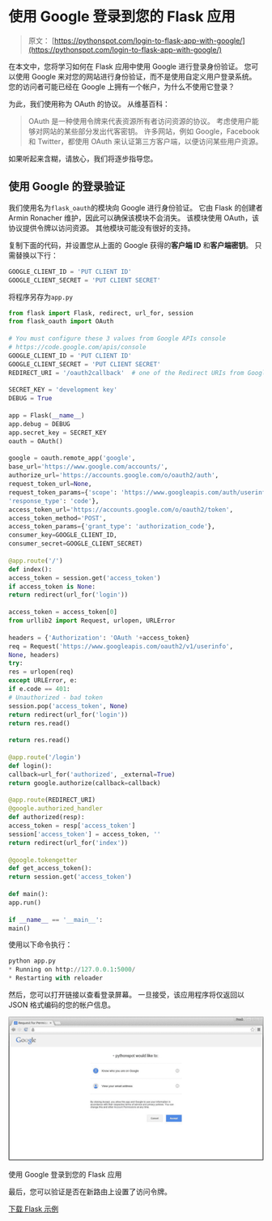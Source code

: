 # 使用 Google 登录到您的 Flask 应用

> 原文： [https://pythonspot.com/login-to-flask-app-with-google/](https://pythonspot.com/login-to-flask-app-with-google/)

在本文中，您将学习如何在 Flask 应用中使用 Google 进行登录身份验证。 您可以使用 Google 来对您的网站进行身份验证，而不是使用自定义用户登录系统。 您的访问者可能已经在 Google 上拥有一个帐户，为什么不使用它登录？

为此，我们使用称为 OAuth 的协议。 从维基百科：

> OAuth 是一种使用令牌来代表资源所有者访问资源的协议。 考虑使用户能够对网站的某些部分发出代客密钥。 许多网站，例如 Google，Facebook 和 Twitter，都使用 OAuth 来认证第三方客户端，以便访问某些用户资源。

如果听起来含糊，请放心，我们将逐步指导您。

## 使用 Google 的登录验证

我们使用名为`flask_oauth`的模块向 Google 进行身份验证。 它由 Flask 的创建者 Armin Ronacher 维护，因此可以确保该模块不会消失。 该模块使用 OAuth，该协议提供令牌以访问资源。 其他模块可能没有很好的支持。

复制下面的代码，并设置您从上面的 Google 获得的**客户端 ID** 和**客户端密钥**。 只需替换以下行：

```py
GOOGLE_CLIENT_ID = 'PUT CLIENT ID'
GOOGLE_CLIENT_SECRET = 'PUT CLIENT SECRET'

```

将程序另存为`app.py`

```py
from flask import Flask, redirect, url_for, session
from flask_oauth import OAuth

# You must configure these 3 values from Google APIs console
# https://code.google.com/apis/console
GOOGLE_CLIENT_ID = 'PUT CLIENT ID'
GOOGLE_CLIENT_SECRET = 'PUT CLIENT SECRET'
REDIRECT_URI = '/oauth2callback'  # one of the Redirect URIs from Google APIs console

SECRET_KEY = 'development key'
DEBUG = True

app = Flask(__name__)
app.debug = DEBUG
app.secret_key = SECRET_KEY
oauth = OAuth()

google = oauth.remote_app('google',
base_url='https://www.google.com/accounts/',
authorize_url='https://accounts.google.com/o/oauth2/auth',
request_token_url=None,
request_token_params={'scope': 'https://www.googleapis.com/auth/userinfo.email',
'response_type': 'code'},
access_token_url='https://accounts.google.com/o/oauth2/token',
access_token_method='POST',
access_token_params={'grant_type': 'authorization_code'},
consumer_key=GOOGLE_CLIENT_ID,
consumer_secret=GOOGLE_CLIENT_SECRET)

@app.route('/')
def index():
access_token = session.get('access_token')
if access_token is None:
return redirect(url_for('login'))

access_token = access_token[0]
from urllib2 import Request, urlopen, URLError

headers = {'Authorization': 'OAuth '+access_token}
req = Request('https://www.googleapis.com/oauth2/v1/userinfo',
None, headers)
try:
res = urlopen(req)
except URLError, e:
if e.code == 401:
# Unauthorized - bad token
session.pop('access_token', None)
return redirect(url_for('login'))
return res.read()

return res.read()

@app.route('/login')
def login():
callback=url_for('authorized', _external=True)
return google.authorize(callback=callback)

@app.route(REDIRECT_URI)
@google.authorized_handler
def authorized(resp):
access_token = resp['access_token']
session['access_token'] = access_token, ''
return redirect(url_for('index'))

@google.tokengetter
def get_access_token():
return session.get('access_token')

def main():
app.run()

if __name__ == '__main__':
main()

```

使用以下命令执行：

```py
python app.py
* Running on http://127.0.0.1:5000/
* Restarting with reloader

```

然后，您可以打开链接以查看登录屏幕。 一旦接受，该应用程序将仅返回以 JSON 格式编码的您的帐户信息。

![google_oauth_login_python](img/da268e0c364d3bc6fcbf891258c7d557.jpg)

使用 Google 登录到您的 Flask 应用

最后，您可以验证是否在新路由上设置了访问令牌。

[下载 Flask 示例](https://pythonspot.com/en/download-flask-examples/)